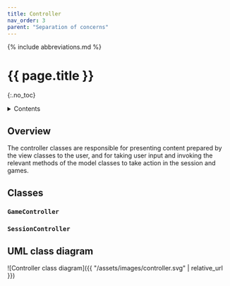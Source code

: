 ```yaml
---
title: Controller
nav_order: 3
parent: "Separation of concerns"
---
```


{% include abbreviations.md %}

# {{ page.title }}
{:.no_toc}

<details markdown="block">
  <summary>Contents</summary>
* TOC
{:toc}
</details>

## Overview

The controller classes are responsible for presenting content prepared by the view classes to the user, and for taking user input and invoking the relevant methods of the model classes to take action in the session and games.

## Classes

### `GameController`

### `SessionController`

## UML class diagram

![Controller class diagram]({{ "/assets/images/controller.svg" | relative_url }})